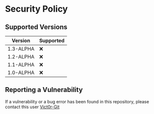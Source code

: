# Security Policy

## Supported Versions

| Version   | Supported          |
| -------   | ------------------ |
| 1.3-ALPHA | :x:                |
| 1.2-ALPHA | :x:                |
| 1.1-ALPHA | :x:                |
| 1.0-ALPHA | :x:                |

## Reporting a Vulnerability

If a vulnerability or a bug error has been found in this repository, please contact this user [Vict0r-Git](https://github.com/Vict0r-Git)
